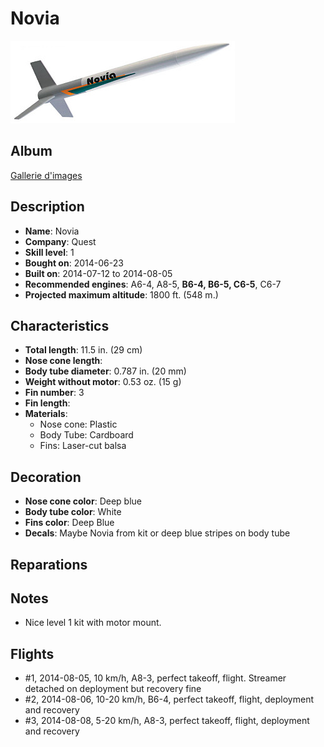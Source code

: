 # Novia

![Novia](images/quest-novia.jpg)

## Album

[Gallerie d'images](album.md)

## Description

- **Name**: Novia
- **Company**: Quest
- **Skill level**: 1
- **Bought on**: 2014-06-23
- **Built on**: 2014-07-12 to 2014-08-05
- **Recommended engines**: A6-4, A8-5, **B6-4, B6-5, C6-5**, C6-7
- **Projected maximum altitude**: 1800 ft. (548 m.)

## Characteristics

- **Total length**: 11.5 in. (29 cm)
- **Nose cone length**: 
- **Body tube diameter**: 0.787 in. (20 mm)
- **Weight without motor**: 0.53 oz. (15 g)
- **Fin number**: 3
- **Fin length**: 
- **Materials**:
  - Nose cone: Plastic
  - Body Tube: Cardboard
  - Fins: Laser-cut balsa

## Decoration

- **Nose cone color**: Deep blue
- **Body tube color**: White
- **Fins color**: Deep Blue
- **Decals**: Maybe Novia from kit or deep blue stripes on body tube

## Reparations

## Notes

- Nice level 1 kit with motor mount.

## Flights

- #1, 2014-08-05, 10 km/h, A8-3, perfect takeoff, flight. Streamer detached on deployment but recovery fine
- #2, 2014-08-06, 10-20 km/h, B6-4, perfect takeoff, flight, deployment and recovery
- #3, 2014-08-08, 5-20 km/h, A8-3, perfect takeoff, flight, deployment and recovery

